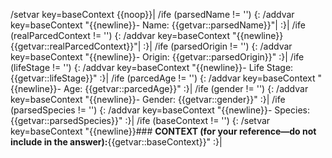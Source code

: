 /setvar key=baseContext {{noop}}|
/ife (parsedName != '') {:
	/addvar key=baseContext "{{newline}}- Name: {{getvar::parsedName}}"|
:}|
/ife (realParcedContext != '') {:
	/addvar key=baseContext "{{newline}}{{getvar::realParcedContext}}"|
:}|
/ife (parsedOrigin != '') {:
	/addvar key=baseContext "{{newline}}- Origin: {{getvar::parsedOrigin}}"
:}|
/ife (lifeStage != '') {:
	/addvar key=baseContext "{{newline}}- Life Stage: {{getvar::lifeStage}}"
:}|
/ife (parcedAge != '') {:
	/addvar key=baseContext "{{newline}}- Age: {{getvar::parcedAge}}"
:}|
/ife (gender != '') {:
	/addvar key=baseContext "{{newline}}- Gender: {{getvar::gender}}"
:}|
/ife (parsedSpecies != '') {:
	/addvar key=baseContext "{{newline}}- Species: {{getvar::parsedSpecies}}"
:}|
/ife (baseContext != '') {:
	/setvar key=baseContext "<!-- NSFW content is permitted if contextually appropriate -->{{newline}}### **CONTEXT (for your reference—do not include in the answer):**{{getvar::baseContext}}"
:}|
